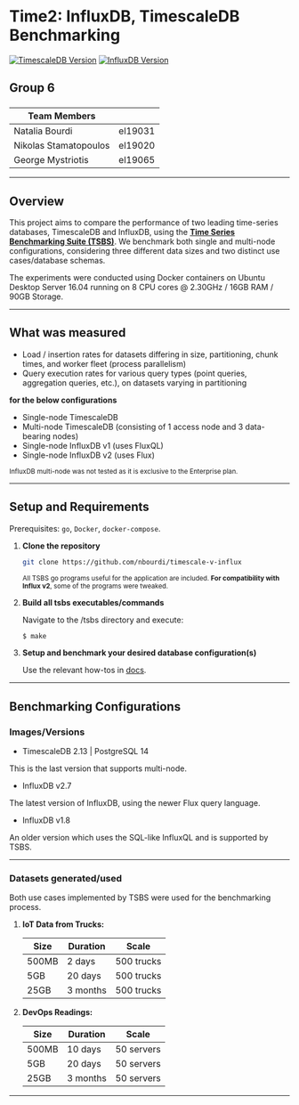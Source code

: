 # Time2: InfluxDB, TimescaleDB Benchmarking
[![TimescaleDB Version](https://img.shields.io/badge/timescaledb-2.13%20%7C%20PostgreSQL%2014-yellow)](https://www.timescale.com/)
[![InfluxDB Version](https://img.shields.io/badge/influx-2.7%20%7C%201.8-purple)](https://www.influxdata.com/) 

## Group 6

### 
|Team Members              |            |
|-------------------------|------------|
| Natalia Bourdi          | el19031    |
| Nikolas Stamatopoulos   | el19020    |
| George Mystriotis       | el19065    |

---

## Overview

This project aims to compare the performance of two leading time-series databases, TimescaleDB and InfluxDB, using the **[Time Series Benchmarking Suite (TSBS)](https://github.com/timescale/tsbs)**. We benchmark both single and multi-node configurations, considering three different data sizes and two distinct use cases/database schemas. 

The experiments were conducted using Docker containers on Ubuntu Desktop Server 16.04 running on 8 CPU cores @ 2.30GHz / 16GB RAM / 90GB Storage.

---

## What was measured

- Load / insertion rates for datasets differing in size, partitioning, chunk times, and worker fleet (process parallelism)
- Query execution rates for various query types (point queries, aggregation queries, etc.), on datasets varying in partitioning

**for the below configurations**

- Single-node TimescaleDB
- Multi-node TimescaleDB (consisting of 1 access node and 3 data-bearing nodes)
- Single-node InfluxDB v1 (uses FluxQL)
- Single-node InfluxDB v2 (uses Flux)

<sup> InfluxDB multi-node was not tested as it is exclusive to the Enterprise plan. </sup>

---

## Setup and Requirements

Prerequisites: `go`, `Docker`, `docker-compose`.

1. **Clone the repository**
   
   ```bash
   git clone https://github.com/nbourdi/timescale-v-influx
   ```
   <sup> All TSBS go programs useful for the application are included. **For compatibility with Influx v2**, some of the programs were tweaked. </sup>

2. **Build all tsbs executables/commands**
   
   Navigate to the /tsbs directory and execute:
   ```bash
   $ make 
   ```

3. **Setup and benchmark your desired database configuration(s)**
   
   Use the relevant how-tos in [docs](https://github.com/nbourdi/timescale-v-influx/blob/main/docs/).
   
   
---

## Benchmarking Configurations

### Images/Versions 

- TimescaleDB 2.13 | PostgreSQL 14
  
This is the last version that supports multi-node.

- InfluxDB v2.7
  
The latest version of InfluxDB, using the newer Flux query language.

- InfluxDB v1.8
  
An older version which uses the SQL-like InfluxQL and is supported by TSBS.

----- 

### Datasets generated/used

Both use cases implemented by TSBS were used for the benchmarking process. 

1. **IoT Data from Trucks:**
   
   | Size   | Duration       | Scale           |
   |--------|-----------------|--------------------|
   | 500MB  | 2 days          | 500 trucks         |
   | 5GB    | 20 days         | 500 trucks         |
   | 25GB   | 3 months        | 500 trucks         |

 2. **DevOps Readings:**
      
      | Size   | Duration       | Scale           |
      |--------|-----------------|--------------------|
      | 500MB  | 10 days         | 50 servers         |
      | 5GB    | 20 days         | 50 servers         |
      | 25GB   | 3 months        | 50 servers         |

------

